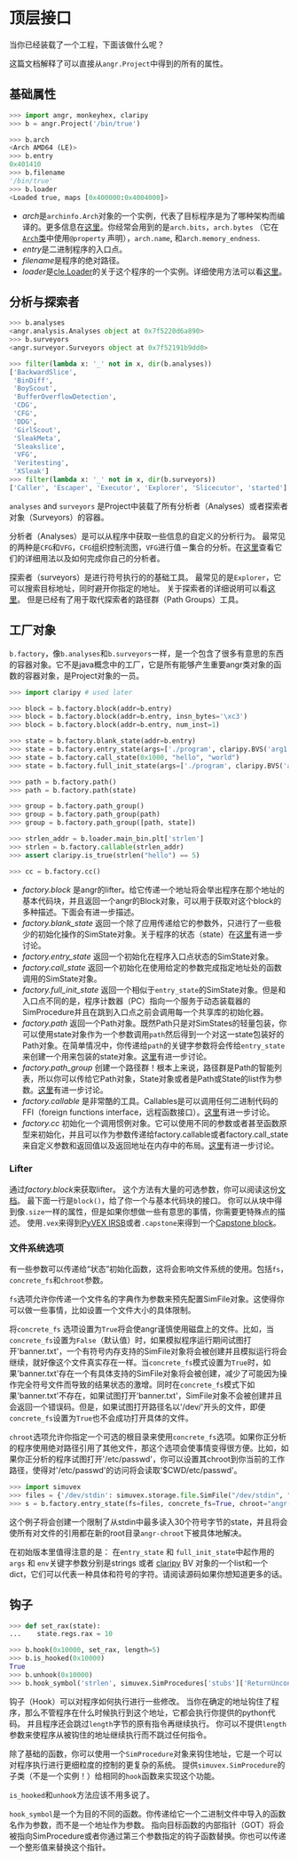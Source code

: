 
顶层接口
====================

当你已经装载了一个工程，下面该做什么呢？

这篇文档解释了可以直接从`angr.Project`中得到的所有的属性。

## 基础属性

```python
>>> import angr, monkeyhex, claripy
>>> b = angr.Project('/bin/true')

>>> b.arch
<Arch AMD64 (LE)>
>>> b.entry
0x401410
>>> b.filename
'/bin/true'
>>> b.loader
<Loaded true, maps [0x400000:0x4004000]>
```

- *arch*是`archinfo.Arch`对象的一个实例，代表了目标程序是为了哪种架构而编译的。更多信息在[这里](https://github.com/angr/archinfo/blob/master/archinfo/arch_amd64.py)。你经常会用到的是`arch.bits`，`arch.bytes` （它在[`Arch`类](https://github.com/angr/archinfo/blob/master/archinfo/arch.py)中使用`@property` 声明），`arch.name`, 和`arch.memory_endness`.
- *entry*是二进制程序的入口点。
- *filename*是程序的绝对路径。
- *loader*是[cle.Loader](https://github.com/angr/cle/blob/master/cle/loader.py)的关于这个程序的一个实例。详细使用方法可以看[这里](./loading.md)。

## 分析与探索者

```python
>>> b.analyses
<angr.analysis.Analyses object at 0x7f5220d6a890>
>>> b.surveyors
<angr.surveyor.Surveyors object at 0x7f52191b9dd0>

>>> filter(lambda x: '_' not in x, dir(b.analyses))
['BackwardSlice',
 'BinDiff',
 'BoyScout',
 'BufferOverflowDetection',
 'CDG',
 'CFG',
 'DDG',
 'GirlScout',
 'SleakMeta',
 'Sleakslice',
 'VFG',
 'Veritesting',
 'XSleak']
>>> filter(lambda x: '_' not in x, dir(b.surveyors))
['Caller', 'Escaper', 'Executor', 'Explorer', 'Slicecutor', 'started']
```

`analyses` and `surveyors` 是Project中装载了所有分析者（Analyses）或者探索者对象（Surveyors）的容器。

分析者（Analyses）是可以从程序中获取一些信息的自定义的分析行为。
最常见的两种是`CFG`和`VFG`，`CFG`组织控制流图，`VFG`进行值－集合的分析。在[这里](./analyses.md)查看它们的详细用法以及如何完成你自己的分析者。

探索者（surveyors）是进行符号执行的的基础工具。
最常见的是`Explorer`，它可以搜索目标地址，同时避开你指定的地址。
关于探索者的详细说明可以看[这里](./surveyors.md)。
但是已经有了用于取代探索者的路径群（Path Groups）工具。

## 工厂对象

`b.factory`，像`b.analyses`和`b.surveyors`一样，是一个包含了很多有意思的东西的容器对象。它不是java概念中的工厂，它是所有能够产生重要angr类对象的函数的容器对象，是Project对象的一员。

```python
>>> import claripy # used later

>>> block = b.factory.block(addr=b.entry)
>>> block = b.factory.block(addr=b.entry, insn_bytes='\xc3')
>>> block = b.factory.block(addr=b.entry, num_inst=1)

>>> state = b.factory.blank_state(addr=b.entry)
>>> state = b.factory.entry_state(args=['./program', claripy.BVS('arg1', 20*8)])
>>> state = b.factory.call_state(0x1000, "hello", "world")
>>> state = b.factory.full_init_state(args=['./program', claripy.BVS('arg1', 20*8)])

>>> path = b.factory.path()
>>> path = b.factory.path(state)

>>> group = b.factory.path_group()
>>> group = b.factory.path_group(path)
>>> group = b.factory.path_group([path, state])

>>> strlen_addr = b.loader.main_bin.plt['strlen']
>>> strlen = b.factory.callable(strlen_addr)
>>> assert claripy.is_true(strlen("hello") == 5)

>>> cc = b.factory.cc()
```

- *factory.block* 是angr的lifter。给它传递一个地址将会举出程序在那个地址的基本代码块，并且返回一个angr的Block对象，可以用于获取对这个block的多种描述。下面会有进一步描述。
- *factory.blank_state* 返回一个除了应用传递给它的参数外，只进行了一些极少的初始化操作的SimState对象。关于程序的状态（state）在[这里](states.md)有进一步讨论。
- *factory.entry_state* 返回一个初始化在程序入口点状态的SimState对象。
- *factory.call_state* 返回一个初始化在使用给定的参数完成指定地址处的函数调用的SimState对象。
- *factory.full_init_state* 返回一个相似于`entry_state`的SimState对象。但是和入口点不同的是，程序计数器（PC）指向一个服务于动态装载器的SimProcedure并且在跳到入口点之前会调用每一个共享库的初始化器。
- *factory.path* 返回一个Path对象。既然Path只是对SimStates的轻量包装，你可以使用state对象作为一个参数调用`path`然后得到一个对这一state包装好的Path对象。在简单情况中，你传递给`path`的关键字参数将会传给`entry_state` 来创建一个用来包装的state对象。[这里](paths.md)有进一步讨论。
- *factory.path_group* 创建一个路径群！根本上来说，路径群是Path的智能列表，所以你可以传给它Path对象，State对象或者是Path或State的list作为参数。[这里](pathgroups.md)有进一步讨论。
- *factory.callable* 是非常酷的工具。Callables是可以调用任何二进制代码的FFI（foreign functions interface，远程函数接口）。[这里](structured_data.md)有进一步讨论。
- *factory.cc* 初始化一个调用惯例对象。它可以使用不同的参数或者甚至函数原型来初始化，并且可以作为参数传递给factory.callable或者factory.call_state来自定义参数和返回值以及返回地址在内存中的布局。[这里](structured_data.md)有进一步讨论。

### Lifter
通过*factory.block*来获取lifter。
这个方法有大量的可选参数，你可以阅读这份[文档](http://angr.io/api-doc/angr.html#module-angr.lifter)。
最下面一行是`block()`，给了你一个与基本代码块的接口。
你可以从块中得到像`.size`一样的属性，但是如果你想做一些有意思的事情，你需要更特殊点的描述。
使用`.vex`来得到[PyVEX IRSB](http://angr.io/api-doc/pyvex.html#pyvex.block.IRSB)或者`.capstone`来得到一个[Capstone block](http://www.capstone-engine.org/lang_python.html)。

### 文件系统选项
有一些参数可以传递给“状态”初始化函数，这将会影响文件系统的使用。包括`fs`， `concrete_fs`和`chroot`参数。

`fs`选项允许你传递一个文件名的字典作为参数来预先配置SimFile对象。这使得你可以做一些事情，比如设置一个文件大小的具体限制。

将`concrete_fs` 选项设置为`True`将会使angr谨慎使用磁盘上的文件。比如，当`concrete_fs`设置为`False`（默认值）时，如果模拟程序运行期间试图打开'banner.txt'，一个有符号内存支持的SimFile对象将会被创建并且模拟运行将会继续，就好像这个文件真实存在一样。当`concrete_fs`模式设置为`True`时，如果'banner.txt'存在一个有具体支持的SimFile对象将会被创建，减少了可能因为操作完全符号文件而导致的结果状态的激增。同时在`concrete_fs`模式下如果'banner.txt'不存在，如果试图打开'banner.txt'，SimFile对象不会被创建并且会返回一个错误码。但是，如果试图打开路径名以'/dev/'开头的文件，即便`concrete_fs`设置为`True`也不会成功打开具体的文件。

`chroot`选项允许你指定一个可选的根目录来使用`concrete_fs`选项。如果你正分析的程序使用绝对路径引用了其他文件，那这个选项会使事情变得很方便。比如，如果你正分析的程序试图打开'/etc/passwd'，你可以设置其chroot到你当前的工作路径，使得对'/etc/passwd'的访问将会读取'$CWD/etc/passwd'。


```python
>>> import simuvex
>>> files = {'/dev/stdin': simuvex.storage.file.SimFile("/dev/stdin", "r", size=30)}
>>> s = b.factory.entry_state(fs=files, concrete_fs=True, chroot="angr-chroot/")
```

这个例子将会创建一个限制了从stdin中最多读入30个符号字节的state，并且将会使所有对文件的引用都在新的root目录`angr-chroot`下被具体地解决。

在初始版本里值得注意的是：
在`entry_state` 和 `full_init_state`中起作用的`args` 和 `env`关键字参数分别是strings 或者 [claripy](./claripy.md) BV 对象的一个list和一个dict，它们可以代表一种具体和符号的字符。请阅读源码如果你想知道更多的话。


## 钩子

```python
>>> def set_rax(state):
...    state.regs.rax = 10

>>> b.hook(0x10000, set_rax, length=5)
>>> b.is_hooked(0x10000)
True
>>> b.unhook(0x10000)
>>> b.hook_symbol('strlen', simuvex.SimProcedures['stubs']['ReturnUnconstrained'])
```

钩子（Hook）可以对程序如何执行进行一些修改。
当你在确定的地址钩住了程序，那么不管程序在什么时候执行到这个地址，它都会执行你提供的python代码。
并且程序还会跳过`length`字节的原有指令再继续执行。
你可以不提供`length`参数来使程序从被钩住的地址继续执行而不跳过任何指令。

除了基础的函数，你可以使用一个`SimProcedure`对象来钩住地址，它是一个可以对程序执行进行更细粒度的控制的更复杂的系统。
提供`simuvex.SimProcedure`的子类（不是一个实例！）给相同的`hook`函数来实现这个功能。

`is_hooked`和`unhook`方法应该不用多说了。

`hook_symbol`是一个为目的不同的函数。你传递给它一个二进制文件中导入的函数名作为参数，而不是一个地址作为参数。
指向目标函数的内部指针（GOT）将会被指向SimProcedure或者你通过第三个参数指定的钩子函数替换。你也可以传递一个整形值来替换这个指针。
